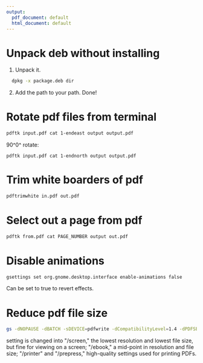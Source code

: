 ```yaml
---
output:
  pdf_document: default
  html_document: default
---
```

#  Unpack deb without installing
1.  Unpack it.
```bash
  dpkg -x package.deb dir
```
2.  Add the path to your path. Done!

# Rotate pdf files from terminal

```bash
pdftk input.pdf cat 1-endeast output output.pdf
```
90^0^ rotate:
```
pdftk input.pdf cat 1-endnorth output output.pdf
```

# Trim white boarders of pdf

```bash
pdftrimwhite in.pdf out.pdf
```


# Select out a page from pdf

```bash
pdftk from.pdf cat PAGE_NUMBER output out.pdf
```

# Disable animations

```bash
gsettings set org.gnome.desktop.interface enable-animations false
```

Can be set to true to revert effects.

# Reduce pdf file size

```bash
gs -dNOPAUSE -dBATCH -sDEVICE=pdfwrite -dCompatibilityLevel=1.4 -dPDFSETTINGS=setting -sOutputFile=output.pdf input.pdf
```
setting is changed into "/screen," the lowest resolution and lowest file size, but fine for viewing on a screen; "/ebook," a mid-point in resolution and file size; "/printer" and "/prepress," high-quality settings used for printing PDFs.
